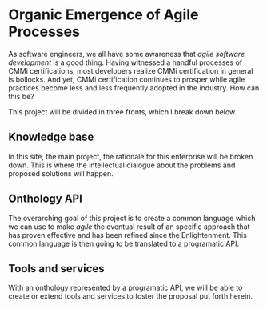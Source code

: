 # Organic Emergence of Agile Processes

As software engineers, we all have some awareness that _agile software development_ is a good thing. Having witnessed a handful processes of CMMi certifications, most developers realize CMMi certification in general is bollocks. And yet, CMMi certification continues to prosper while agile practices become less and less frequently adopted in the industry. How can this be?

This project will be divided in three fronts, which I break down below.

## Knowledge base

In this site, the main project, the rationale for this enterprise will be broken down. This is where the intellectual dialogue about the problems and proposed solutions will happen.

## Onthology API

The overarching goal of this project is to create a common language which we can use to make _agile_ the eventual result of an specific approach that has proven effective and has been refined since the Enlightenment. This common language is then going to be translated to a programatic API.

## Tools and services

With an onthology represented by a programatic API, we will be able to create or extend tools and services to foster the proposal put forth herein.
